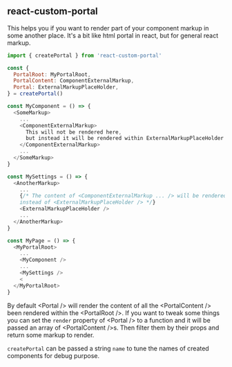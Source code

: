 ## react-custom-portal

This helps you if you want to render part of your component markup in some another place.
It's a bit like html portal in react, but for general react markup.

```js
import { createPortal } from 'react-custom-portal'

const {
  PortalRoot: MyPortalRoot,
  PortalContent: ComponentExternalMarkup,
  Portal: ExternalMarkupPlaceHolder,
} = createPortal()

const MyComponent = () => {
  <SomeMarkup>
    ...
    <ComponentExternalMarkup>
      This will not be rendered here,
      but instead it will be rendered within ExternalMarkupPlaceHolder
    </ComponentExternalMarkup>
    ...
  </SomeMarkup>
}

const MySettings = () => {
  <AnotherMarkup>
    ...
    {/* The content of <ComponentExternalMarkup ... /> will be rendered here
    instead of <ExternalMarkupPlaceHolder /> */}
    <ExternalMarkupPlaceHolder />
    ...
  </AnotherMarkup>
}

const MyPage = () => {
  <MyPortalRoot>
    ...
    <MyComponent />
    ...
    <MySettings />
    <
  </MyPortalRoot>
}

```

By default &lt;Portal /> will render the content of  all the &lt;PortalContent />  been rendered within the &lt;PortalRoot />. If you want to tweak some things you can set the `render` property of &lt;Portal /> to a function and it will be passed an array of &lt;PortalContent />s. Then filter them by their props and return some markup to render.

`createPortal` can be passed a string `name` to tune the names of created components for debug purpose.

